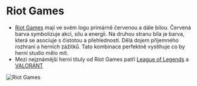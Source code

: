 # Riot Games

* [Riot Games](https://www.riotgames.com/cs) mají ve svém logu primárně červenou a dále bílou. Červená barva symbolizuje akci, sílu a energii. Na druhou stranu bíla je barva, která se asociuje s čistotou a přehledností. Dělá dojem příjemného rozhraní a herních zážitků. Tato kombinace perfektně vystihuje co by herní studio mělo mít.
* Mezi nejznámější herní tituly od Riot Games patří [League of Legends](https://www.leagueoflegends.com/cs-cz/) a [VALORANT](https://playvalorant.com/)




![Riot Games](https://cdn.mos.cms.futurecdn.net/uVBLFSRk3BesJvi2ScPBtP.jpg)
